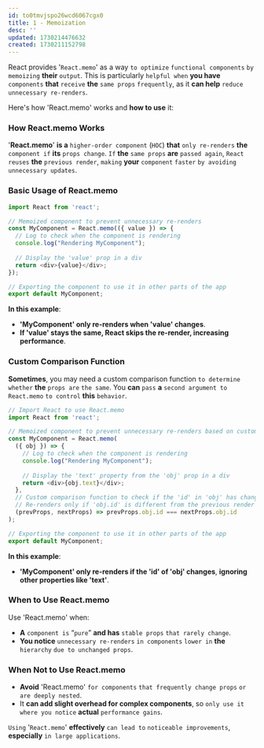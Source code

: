 ```yaml
---
id: to0tmvjspo26wcd6067cgx0
title: 1 - Memoization
desc: ''
updated: 1730214476632
created: 1730211152798
---
```


React provides '`React.memo`' as a way `to optimize` `functional components` `by memoizing` **their** `output`. This is particularly `helpful when` **you have** `components` **that** `receive` **the** `same props` `frequently`, as it **can help** `reduce` `unnecessary re-renders`.

Here's how 'React.memo' works and **how to use** it:

### How React.memo Works
'**React.memo**' **is a** `higher-order component` (`HOC`) **that** `only re-renders` **the** `component if` **its** `props change`. `If` **the** `same props` **are** `passed again`, `React reuses` **the** `previous render`, `making` **your** `component` `faster` `by avoiding` `unnecessary updates`.

### Basic Usage of React.memo

```javascript
import React from 'react';

// Memoized component to prevent unnecessary re-renders
const MyComponent = React.memo(({ value }) => {
  // Log to check when the component is rendering
  console.log("Rendering MyComponent");
  
  // Display the 'value' prop in a div
  return <div>{value}</div>;
});

// Exporting the component to use it in other parts of the app
export default MyComponent;
```

**In this example**:
- **'MyComponent' only re-renders when 'value' changes**.
- **If 'value' stays the same, React skips the re-render, increasing performance**.

### Custom Comparison Function
**Sometimes**, you may need a custom comparison function `to determine` `whether` **the** `props are` `the same`. You **can** `pass` **a** `second argument to` `React.memo` `to control` **this** `behavior`.

```javascript
// Import React to use React.memo
import React from 'react';

// Memoized component to prevent unnecessary re-renders based on custom comparison
const MyComponent = React.memo(
  ({ obj }) => {
    // Log to check when the component is rendering
    console.log("Rendering MyComponent");
    
    // Display the 'text' property from the 'obj' prop in a div
    return <div>{obj.text}</div>;
  },
  // Custom comparison function to check if the 'id' in 'obj' has changed
  // Re-renders only if 'obj.id' is different from the previous render
  (prevProps, nextProps) => prevProps.obj.id === nextProps.obj.id
);

// Exporting the component to use it in other parts of the app
export default MyComponent;
```

**In this example**:
- **'MyComponent' only re-renders if the 'id' of 'obj' changes**, **ignoring other properties like 'text'**.

### When to Use React.memo
Use 'React.memo' when:
- **A** `component is` “`pure`” **and has** `stable props` `that rarely change`.
- **You notice** `unnecessary re-renders` `in components` `lower in` **the** `hierarchy` `due to unchanged props`.
  
### When Not to Use React.memo
- **Avoid** 'React.memo' `for components` `that frequently change props` `or are deeply nested`.
- It **can add slight overhead for complex components**, so `only use it` `where you notice` **actual** `performance gains`. 

`Using` '`React.memo`' **effectively** `can lead to` `noticeable improvements`, **especially** `in large applications`.